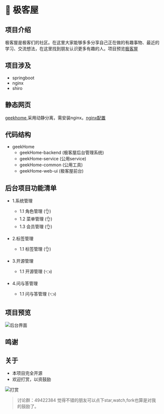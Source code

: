 # :dancers: 极客屋

## 项目介绍

极客屋是极客们的社区。在这里大家能够多多分享自己正在做的有趣事物、最近的学习、交流想法，在这里找到朋友认识更多有趣的人。项目预览[极客屋](http://www.geekuser.cn/)

## 项目涉及
- springboot
- nginx
- shiro

## 静态网页

[geekhome](https://github.com/handexing/geek_page),采用动静分离，需安装nginx。[nginx配置](https://github.com/handexing/geekHome/tree/master/config)

## 代码结构

- geekHome
    - geekHome-backend		(极客屋后台管理系统)
    - geekHome-service		(公用service)
    - geekHome-common		(公用工具)
    - geekHome-web-ui		(极客屋前台)
  
## 后台项目功能清单
- 1.系统管理
    - 1.1 角色管理	(:ok_hand:)
    - 1.2 菜单管理	(:ok_hand:)
    - 1.3 会员管理 	(:ok_hand:)

- 2.标签管理
    - 1.1 标签管理	(:ok_hand:)
    
- 3.开源管理
    - 1.1 开源管理	(:point_left:)

- 4.问与答管理
    - 1.1 问与答管理	(:point_left:)

## 项目预览

![后台界面](https://github.com/handexing/geekHome/raw/master/doc/ht.png)

## 鸣谢

## 关于
- 本项目完全开源
- 欢迎打赏，以资鼓励

![打赏](https://github.com/handexing/geek_page/raw/master/img/pay.png)

> 讨论群：49422384
> 觉得不错的朋友可以点下star,watch,fork也算是对我的鼓励了。
